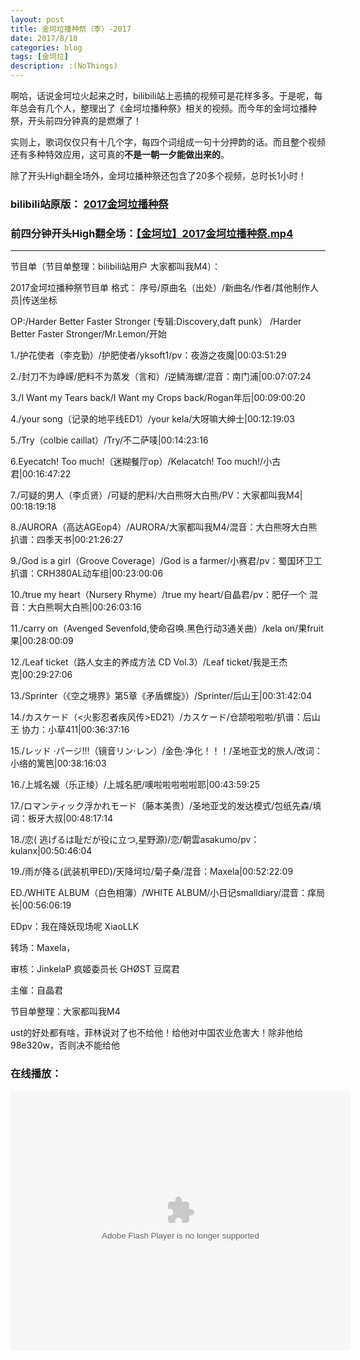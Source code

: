 ```yaml
---
layout: post
title: 金坷垃播种祭（季）-2017
date: 2017/8/18
categories: blog
tags: [金坷垃]
description: :(NoThings)
---
```

啊哈，话说金坷垃火起来之时，bilibili站上恶搞的视频可是花样多多。于是呢，每年总会有几个人，整理出了《金坷垃播种祭》相关的视频。而今年的金坷垃播种祭，开头前四分钟真的是燃爆了！

实则上，歌词仅仅只有十几个字，每四个词组成一句十分押韵的话。而且整个视频还有多种特效应用，这可真的**不是一朝一夕能做出来的**。

除了开头High翻全场外，金坷垃播种祭还包含了20多个视频，总时长1小时！

### bilibili站原版： [2017金坷垃播种祭](https://www.bilibili.com/video/av8607575/)
### 前四分钟开头High翻全场：[【金坷垃】2017金坷垃播种祭.mp4](https://github.com/sctop/sctop.github.io/raw/master/WebFile/%E3%80%90%E9%87%91%E5%9D%B7%E5%9E%83%E3%80%912017%E9%87%91%E5%9D%B7%E5%9E%83%E6%92%AD%E7%A7%8D%E7%A5%AD.mp4)
------

节目单（节目单整理：bilibili站用户 大家都叫我M4）：

2017金坷垃播种祭节目单 格式： 序号/原曲名（出处）/新曲名/作者/其他制作人员|传送坐标

OP:/Harder Better Faster Stronger (专辑:Discovery,daft punk） /Harder Better Faster Stronger/Mr.Lemon/开始

1./护花使者（李克勤）/护肥使者/yksoft1/pv：夜游之夜魔|00:03:51:29

2./封刀不为峥嵘/肥料不为蒸发（言和）/逆鳞海螺/混音：南门浦|00:07:07:24

3./I Want my Tears back/I Want my Crops back/Rogan年后|00:09:00:20

4./your song（记录的地平线ED1）/your kela/大呀嘛大绅士|00:12:19:03

5./Try（colbie caillat）/Try/不二萨唛|00:14:23:16

6.Eyecatch! Too much!（迷糊餐厅op）/Kelacatch! Too much!/小古君|00:16:47:22

7./可疑的男人（李贞贤）/可疑的肥料/大白熊呀大白熊/PV：大家都叫我M4| 00:18:19:18

8./AURORA（高达AGEop4）/AURORA/大家都叫我M4/混音：大白熊呀大白熊 扒谱：四季天书|00:21:26:27

9./God is a girl（Groove Coverage）/God is a farmer/小赛君/pv：蜀国环卫工 扒谱：CRH380AL动车组|00:23:00:06

10./true my heart（Nursery Rhyme）/true my heart/自晶君/pv：肥仔一个 混音：大白熊啊大白熊|00:26:03:16

11./carry on（Avenged Sevenfold,使命召唤.黑色行动3通关曲）/kela on/果fruit果|00:28:00:09

12./Leaf ticket（路人女主的养成方法 CD Vol.3）/Leaf ticket/我是王杰克|00:29:27:06

13./Sprinter（《空之境界》第5章《矛盾螺旋》）/Sprinter/后山王|00:31:42:04

14./カスケード（<火影忍者疾风传>ED21）/カスケード/仓颉啦啦啦/扒谱：后山王 协力：小草411|00:36:37:16

15./レッド ·パージ!!!（镜音リン·レン）/金色·净化！！！/圣地亚戈的旅人/改词：小络的篱笆|00:38:16:03

16./上城名媛（乐正绫）/上城名肥/噢啦啦啦啦啦耶|00:43:59:25

17./ロマンティック浮かれモード（藤本美贵）/圣地亚戈的发达模式/包纸先森/填词：板牙大叔|00:48:17:14

18./恋( 逃げるは耻だが役に立つ,星野源)/恋/朝雲asakumo/pv：kulanx|00:50:46:04

19./雨が降る(武装机甲ED)/天降坷垃/菊子桑/混音：Maxela|00:52:22:09

ED./WHITE ALBUM（白色相簿）/WHITE ALBUM/小日记smalldiary/混音：痒局长|00:56:06:19

EDpv：我在降妖现场呢 XiaoLLK

转场：Maxela，

审核：JinkelaP 疯姬委员长 GHØST 豆腐君

主催：自晶君

节目单整理：大家都叫我M4

ust的好处都有啥，菲林说对了也不给他！给他对中国农业危害大！除非他给98e320w，否则决不能给他

### 在线播放：
<embed height="415" width="544" quality="high" allowfullscreen="true" type="application/x-shockwave-flash" src="//static.hdslb.com/miniloader.swf" flashvars="aid=8607575&page=1" pluginspage="//www.adobe.com/shockwave/download/download.cgi?P1_Prod_Version=ShockwaveFlash"></embed>
